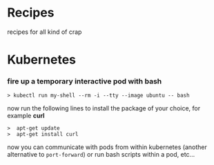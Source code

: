 # Recipes 
recipes for all kind of crap

# Kubernetes

### fire up a temporary interactive pod with bash

    > kubectl run my-shell --rm -i --tty --image ubuntu -- bash
    
now run the following lines to install the package of your choice, for example **curl**

    >  apt-get update
    >  apt-get install curl
    
now you can communicate with pods from within kubernetes (another alternative to `port-forward`)
or run bash scripts within a pod, etc... 